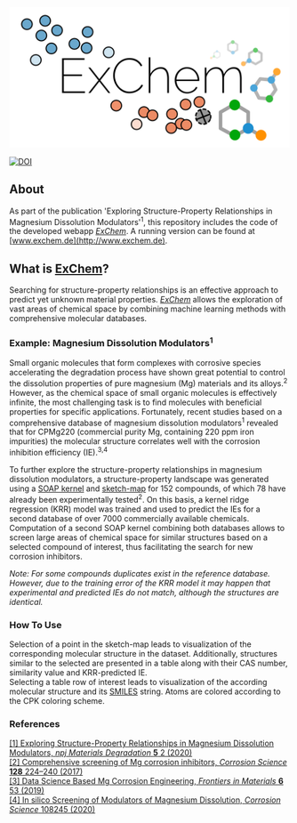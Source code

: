 ![Cover](assets/cover.png)  

[![DOI](https://zenodo.org/badge/286691281.svg)](https://zenodo.org/badge/latestdoi/286691281)


## About
As part of the publication 'Exploring Structure-Property Relationships in Magnesium Dissolution Modulators'<sup>1</sup>, this repository includes the code of the developed webapp [*ExChem*](http://www.exchem.de). A running version can be found at [www.exchem.de](http://www.exchem.de).

## What is [ExChem](http://www.exchem.de)?
 
Searching for structure-property relationships is an effective approach to predict yet unknown material properties.
[*ExChem*](http://www.exchem.de) allows the exploration of vast areas of chemical space by combining machine learning methods with comprehensive molecular
databases.

### Example: Magnesium Dissolution Modulators<sup>1</sup>

Small organic molecules that form complexes with corrosive species accelerating the degradation process have shown great 
potential to control the dissolution properties of pure magnesium (Mg) materials and its alloys.<sup>2</sup>
However, as the chemical space of small organic molecules is effectively infinite, the most challenging task is to find molecules 
with beneficial properties for specific applications.
Fortunately, recent studies based on a comprehensive database of magnesium dissolution modulators<sup>1</sup> 
revealed that for CPMg220 (commercial purity Mg, containing 220 ppm iron impurities) the molecular structure 
correlates well with the corrosion inhibition efficiency (IE).<sup>3,4</sup>

To further explore the structure-property relationships in magnesium dissolution modulators, a structure-property landscape was generated
using a [SOAP kernel](https://www.ncbi.nlm.nih.gov/pmc/articles/PMC5729016/) and [sketch-map](https://sketchmap.org/) for 152 compounds, 
of which 78 have already been experimentally tested<sup>2</sup>. On this basis, a kernel ridge regression (KRR) model was trained and used to
predict the IEs for a second database of over 7000 commercially available chemicals. Computation of a second SOAP kernel combining both databases
allows to screen large areas of chemical space for similar structures based on a selected compound of interest, thus facilitating
the search for new corrosion inhibitors.

*Note: For some compounds duplicates exist in the reference database. However, due to the training error of the KRR model
it may happen that experimental and predicted IEs do not match, although the structures are identical.*

### How To Use

Selection of a point in the sketch-map leads to visualization of the corresponding molecular structure in the dataset. 
Additionally, structures similar to the selected are presented in a table 
along with their CAS number, similarity value and KRR-predicted IE.  
Selecting a table row of interest leads to visualization 
of the according molecular structure and its [SMILES](https://en.wikipedia.org/wiki/Simplified_molecular-input_line-entry_system) string.
Atoms are colored according to the CPK coloring scheme.


### References

[[1] Exploring Structure-Property Relationships in Magnesium Dissolution Modulators, *npj Materials Degradation* **5** 2 (2020)](https://www.nature.com/articles/s41529-020-00148-z)  
[[2] Comprehensive screening of Mg corrosion inhibitors, *Corrosion Science* **128** 224–240 (2017)](https://www.sciencedirect.com/science/article/abs/pii/S0010938X17303931)  
[[3] Data Science Based Mg Corrosion Engineering, *Frontiers in Materials* **6** 53 (2019)](https://doi.org/10.3389/fmats.2019.00053)   
[[4] In silico Screening of Modulators of Magnesium Dissolution, *Corrosion Science* 108245 (2020)](https://doi.org/10.1016/j.corsci.2019.108245)  

